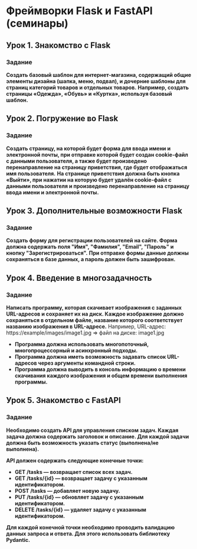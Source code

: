 # Фреймворки Flask и FastAPI (семинары)

## Урок 1. Знакомство с Flask
### Задание

**Создать базовый шаблон для интернет-магазина, содержащий общие элементы дизайна (шапка, меню, подвал),
и дочерние шаблоны для страниц категорий товаров и отдельных товаров.**
**Например, создать страницы «Одежда», «Обувь» и «Куртка», используя базовый шаблон.**

## Урок 2. Погружение во Flask
### Задание

**Создать страницу, на которой будет форма для ввода имени и электронной почты, при отправке которой будет
создан cookie-файл с данными пользователя, а также будет произведено перенаправление на страницу приветствия,
где будет отображаться имя пользователя.**
**На странице приветствия должна быть кнопка «Выйти», при нажатии на которую будет удалён cookie-файл с данными
пользователя и произведено перенаправление на страницу ввода имени и электронной почты.**

## Урок 3. Дополнительные возможности Flask
### Задание

**Создать форму для регистрации пользователей на сайте. Форма должна содержать поля "Имя", "Фамилия", "Email", "Пароль"
и кнопку "Зарегистрироваться".**
**При отправке формы данные должны сохраняться в базе данных, а пароль должен быть зашифрован.**

## Урок 4. Введение в многозадачность
### Задание

**Написать программу, которая скачивает изображения с заданных URL-адресов и сохраняет их на диск. Каждое изображение
должно сохраняться в отдельном файле, название которого соответствует названию изображения в URL-адресе.**
Например, URL-адрес: https://example/images/image1.jpg => файл на диске: image1.jpg

- **Программа должна использовать многопоточный, многопроцессорный и асинхронный подходы.**
- **Программа должна иметь возможность задавать список URL-адресов через аргументы командной строки.**
- **Программа должна выводить в консоль информацию о времени скачивания каждого изображения и общем времени выполнения
  программы.**

## Урок 5. Знакомство с FastAPI
### Задание

**Необходимо создать API для управления списком задач. Каждая задача должна содержать заголовок и описание. Для каждой
задачи должна быть возможность указать статус (выполнена/не выполнена).**

**API должен содержать следующие конечные точки:**
- **GET /tasks — возвращает список всех задач.**
- **GET /tasks/{id} — возвращает задачу с указанным идентификатором.**
- **POST /tasks — добавляет новую задачу.**
- **PUT /tasks/{id} — обновляет задачу с указанным идентификатором.**
- **DELETE /tasks/{id} — удаляет задачу с указанным идентификатором.**

**Для каждой конечной точки необходимо проводить валидацию данных запроса и ответа. Для этого использовать библиотеку
Pydantic.**